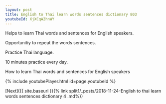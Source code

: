 ```yaml
---
layout: post
title: English to Thai learn words sentences dictionary 803 
youtubeId: XjXCqA2hnWY
---
```

 
 
Helps to learn Thai words and sentences for English speakers.

Opportunitiy to repeat the words sentences. 

Practice Thai language. 
 
10 minutes practice every day. 
 
How to learn Thai words and sentences for English speakers 
 
{% include youtubePlayer.html id=page.youtubeId %}
 
 
[Next]({{ site.baseurl }}{% link  split1/_posts/2018-11-24-English to thai learn words sentences dictionary 4 .md%})
 
